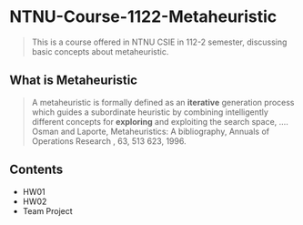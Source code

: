 # NTNU-Course-1122-Metaheuristic

> This is a course offered in NTNU CSIE in 112-2 semester, discussing basic concepts about metaheuristic.

## What is Metaheuristic

> A metaheuristic is formally defined as an **iterative** generation process which guides a subordinate heuristic by combining intelligently different concepts for **exploring** and exploiting the search space, …. Osman and Laporte, Metaheuristics: A bibliography, Annuals of Operations Research , 63, 513 623, 1996.

## Contents

- HW01
- HW02
- Team Project
